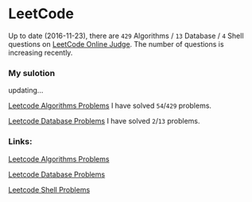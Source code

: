 LeetCode
======================
Up to date (2016-11-23), there are `429` Algorithms / `13` Database / `4` Shell questions on [LeetCode Online Judge](https://leetcode.com/). 
The number of questions is increasing recently.

### My sulotion
updating...

[Leetcode Algorithms Problems](./algorithms/README.md)  I have solved `54`/`429` problems.

[Leetcode Database Problems](./database/README.md)  I have solved `2`/`13` problems.

### Links:
[Leetcode Algorithms Problems](https://leetcode.com/problemset/algorithms/)

[Leetcode Database Problems](https://leetcode.com/problemset/database/)

[Leetcode Shell Problems](https://leetcode.com/problemset/shell/)


